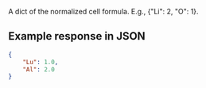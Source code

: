 A dict of the normalized cell formula. E.g., {"Li": 2, "O": 1}.











## Example response in JSON

```json
{
    "Lu": 1.0, 
    "Al": 2.0
}
```

